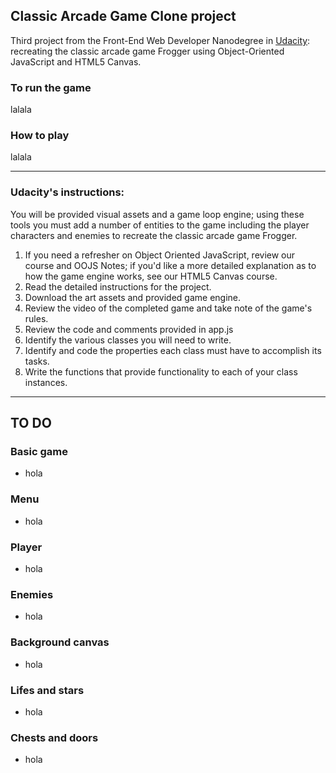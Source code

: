 ## Classic Arcade Game Clone project

Third project from the Front-End Web Developer Nanodegree in <a href="https://www.udacity.com" target="_blank">Udacity</a>:
<br> recreating the classic arcade game Frogger using Object-Oriented JavaScript and HTML5 Canvas. 

### To run the game

lalala

### How to play

lalala

----------------------

### Udacity's instructions:

You will be provided visual assets and a game loop engine; using these tools you must add a number of entities to the game including the player characters and enemies to recreate the classic arcade game Frogger.

1. If you need a refresher on Object Oriented JavaScript, review our course and OOJS Notes; if you'd like a more detailed explanation as to how the game engine works, see our HTML5 Canvas course.
2. Read the detailed instructions for the project.
3. Download the art assets and provided game engine.
4. Review the video of the completed game and take note of the game's rules.
5. Review the code and comments provided in app.js
6. Identify the various classes you will need to write.
7. Identify and code the properties each class must have to accomplish its tasks.
8. Write the functions that provide functionality to each of your class instances.

----------------------------

## TO DO

### Basic game 
- hola

### Menu
- hola

### Player
- hola

### Enemies
- hola

### Background canvas
- hola

### Lifes and stars
- hola

### Chests and doors 
- hola

